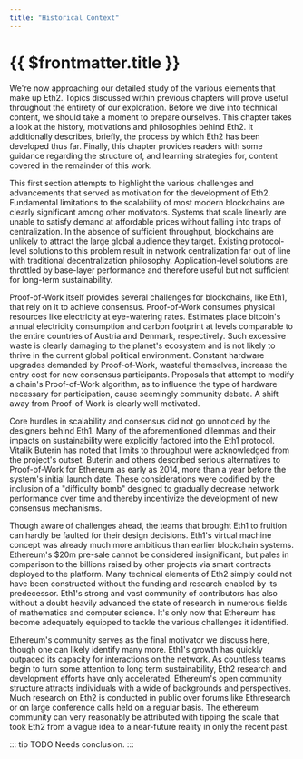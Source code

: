 ```yaml
---
title: "Historical Context"
---
```


# {{ $frontmatter.title }}

We're now approaching our detailed study of the various elements that make up Eth2. Topics discussed within previous chapters will prove useful throughout the entirety of our exploration. Before we dive into technical content, we should take a moment to prepare ourselves. This chapter takes a look at the history, motivations and philosophies behind Eth2. It additionally describes, briefly, the process by which Eth2 has been developed thus far. Finally, this chapter provides readers with some guidance regarding the structure of, and learning strategies for, content covered in the remainder of this work.

This first section attempts to highlight the various challenges and advancements that served as motivation for the development of Eth2. Fundamental limitations to the scalability of most modern blockchains are clearly significant among other motivators. Systems that scale linearly are unable to satisfy demand at affordable prices without falling into traps of centralization. In the absence of sufficient throughput, blockchains are unlikely to attract the large global audience they target. Existing protocol-level solutions to this problem result in network centralization far out of line with traditional decentralization philosophy. Application-level solutions are throttled by base-layer performance and therefore useful but not sufficient for long-term sustainability.

Proof-of-Work itself provides several challenges for blockchains, like Eth1, that rely on it to achieve consensus. Proof-of-Work consumes physical resources like electricity at eye-watering rates. Estimates place bitcoin's annual electricity consumption and carbon footprint at levels comparable to the entire countries of Austria and Denmark, respectively. Such excessive waste is clearly damaging to the planet's ecosystem and is not likely to thrive in the current global political environment. Constant hardware upgrades demanded by Proof-of-Work, wasteful themselves, increase the entry cost for new consensus participants. Proposals that attempt to modify a chain's Proof-of-Work algorithm, as to influence the type of hardware necessary for participation, cause seemingly community debate. A shift away from Proof-of-Work is clearly well motivated.

Core hurdles in scalability and consensus did not go unnoticed by the designers behind Eth1. Many of the aforementioned dilemmas and their impacts on sustainability were explicitly factored into the Eth1 protocol. Vitalik Buterin has noted that limits to throughput were acknowledged from the project's outset. Buterin and others described serious alternatives to Proof-of-Work for Ethereum as early as 2014, more than a year before the system's initial launch date. These considerations were codified by the inclusion of a "difficulty bomb" designed to gradually decrease network performance over time and thereby incentivize the development of new consensus mechanisms.

Though aware of challenges ahead, the teams that brought Eth1 to fruition can hardly be faulted for their design decisions. Eth1's virtual machine concept was already much more ambitious than earlier blockchain systems. Ethereum's $20m pre-sale cannot be considered insignificant, but pales in comparison to the billions raised by other projects via smart contracts deployed to the platform. Many technical elements of Eth2 simply could not have been constructed without the funding and research enabled by its predecessor. Eth1's strong and vast community of contributors has also without a doubt heavily advanced the state of research in numerous fields of mathematics and computer science. It's only now that Ethereum has become adequately equipped to tackle the various challenges it identified.

Ethereum's community serves as the final motivator we discuss here, though one can likely identify many more. Eth1's growth has quickly outpaced its capacity for interactions on the network. As countless teams begin to turn some attention to long term sustainability, Eth2 research and development efforts have only accelerated. Ethereum's open community structure attracts individuals with a wide of backgrounds and perspectives. Much research on Eth2 is conducted in public over forums like Ethresearch or on large conference calls held on a regular basis. The ethereum community can very reasonably be attributed with tipping the scale that took Eth2 from a vague idea to a near-future reality in only the recent past.

::: tip TODO
Needs conclusion.
:::

